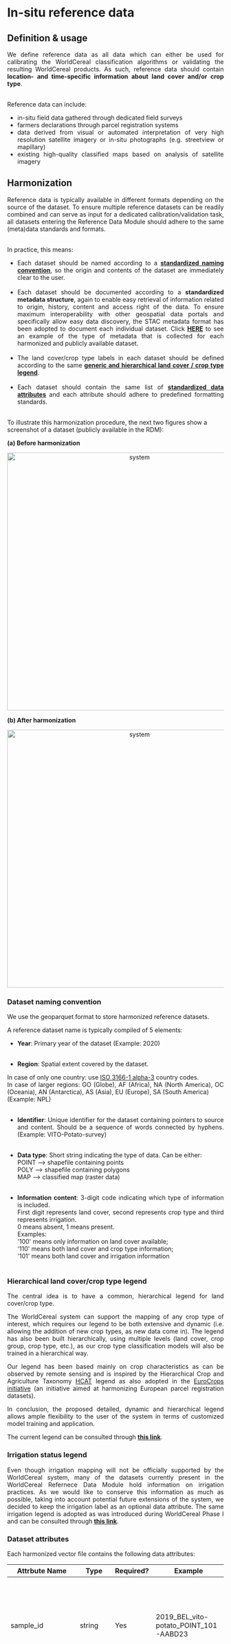 # In-situ reference data

## Definition & usage

<div style="text-align: justify">

We define reference data as all data which can either be used for calibrating the WorldCereal classification algorithms or validating the resulting WorldCereal products. As such, reference data should contain **location- and time-specific information about land cover and/or crop type**.<br><br>

Reference data can include:<br>
- in-situ field data gathered through dedicated field surveys<br>
- farmers declarations through parcel registration systems<br>
- data derived from visual or automated interpretation of very high resolution satellite imagery or in-situ photographs (e.g. streetview or mapillary)<br>
- existing high-quality classified maps based on analysis of satellite imagery<br>

</div>

## Harmonization

<div style="text-align: justify">

Reference data is typically available in different formats depending on the source of the dataset. To ensure multiple reference datasets can be readily combined and can serve as input for a dedicated calibration/validation task, all datasets entering the Reference Data Module should adhere to the same (meta)data standards and formats.<br><br>

In practice, this means:<br>
- Each dataset should be named according to a [**standardized naming convention**](#dataset-naming-convention), so the origin and contents of the dataset are immediately clear to the user.<br><br>
- Each dataset should be documented according to a **standardized metadata structure**, again to enable easy retrieval of information related to origin, history, content and access right of the data. To ensure maximum interoperability with other geospatial data portals and specifically allow easy data discovery, the STAC metadata format has been adopted to document each individual dataset. Click [**HERE**](https://ewoc-rdm-ui.iiasa.ac.at/collections/2018asremelgadopoly111) to see an example of the type of metadata that is collected for each harmonized and publicly available dataset. <br><br>
- The land cover/crop type labels in each dataset should be defined according to the same [**generic and hierarchical land cover / crop type legend**](#hierarchical-land-covercrop-type-legend).<br><br>
- Each dataset should contain the same list of [**standardized data attributes**](#dataset-attributes) and each attribute should adhere to predefined formatting standards.<br><br>

</div>

To illustrate this harmonization procedure, the next two figures show a screenshot of a dataset (publicly available in the RDM):


**(a) Before harmonization**

<p align="center">
<img src="../images/ref_data_harmonization_1.png" alt="system" width="600"/>
</p>


**(b) After harmonization**

<p align="center">
<img src="../images/ref_data_harmonization_2.png" alt="system" width="600"/>
</p>


### Dataset naming convention

<div style="text-align: justify">
We use the geoparquet format to store harmonized reference datasets.

A reference dataset name is typically compiled of 5 elements:<br>

- **Year**: Primary year of the dataset (Example: 2020)<br><br>

- **Region**: Spatial extent covered by the dataset.<br>

In case of only one country: use [ISO 3166-1 alpha-3](https://en.wikipedia.org/wiki/ISO_3166-1_alpha-3) country codes.<br>
In case of larger regions: GO (Globe), AF (Africa), NA (North America), OC (Oceania), AN (Antarctica), AS (Asia), EU (Europe), SA (South America)<br>
(Example: NPL)<br><br>

- **Identifier**: Unique identifier for the dataset containing pointers to source and content. Should be a sequence of words connected by hyphens. (Example: VITO-Potato-survey)<br><br>

- **Data type**: Short string indicating the type of data. Can be either:<br>
POINT --> shapefile containing points<br>
POLY --> shapefile containing polygons<br>
MAP --> classified map (raster data)<br><br>

- **Information content**: 3-digit code indicating which type of information is included.<br>
First digit represents land cover, second represents crop type and third represents irrigation.<br>
0 means absent, 1 means present.<br>
Examples: <br>
'100' means only information on land cover available;<br>
'110' means both land cover and crop type information;<br>
'101' means both land cover and irrigation information<br><br>

</div>

### Hierarchical land cover/crop type legend
<div style="text-align: justify">
The central idea is to have a common, hierarchical legend for land cover/crop type.<br>

The WorldCereal system can support the mapping of any crop type of interest, which requires our legend to be both extensive and dynamic (i.e. allowing the addition of new crop types, as new data come in). The legend has also been built hierarchically, using multiple levels (land cover, crop group, crop type, etc.), as our crop type classification models will also be trained in a hierarchical way.<br>

Our legend has been based mainly on crop characteristics as can be observed by remote sensing and is inspired by the Hierarchical Crop and Agriculture Taxonomy [HCAT](https://www.researchsquare.com/article/rs-3725140/v1) legend as also adopted in the [EuroCrops initiative](https://zenodo.org/records/6868143) (an initiative aimed at harmonizing European parcel registration datasets).<br>

In conclusion, the proposed detailed, dynamic and hierarchical legend allows ample flexibility to the user of the system in terms of customized model training and application.

The current legend can be consulted through [**this link**](https://ewoc-rdm-ui.iiasa.ac.at/details/WorldCereal_crop_legend_ui_v2_20240709.pdf).

</div>

### Irrigation status legend

<div style="text-align: justify">

Even though irrigation mapping will not be officially supported by the  WorldCereal system, many of the datasets currently present in the WorldCereal Refernece Data Module hold information on irrigation practices. As we would like to conserve this information as much as possible, taking into account potential future extensions of the system, we decided to keep the irrigation label as an optional data attribute. The same irrigation legend is adopted as was introduced during WorldCereal Phase I and can be consulted through [**this link**](https://ewoc-rdm-ui.iiasa.ac.at/details/WorldCereal_irrigation_legend_ui_v2_20240709.pdf). 

</div>

### Dataset attributes
<div style="text-align: justify">
Each harmonized vector file contains the following data attributes:<br>

| Attrbute Name | Type | Required? | Example | Description |
| ------------- | --------------- | --------------- | --------------- |--------------- |
| sample_id | string | Yes | 2019_BEL_vito-potato_POINT_101-AABD23 | Unique ID for each individual sample. In order to guarantee ID uniqueness, this ID is typically composed by the name of the dataset, followed by a hyphen and a sample ID. |
| ewoc_code | int64 | Yes | 1111020036 | Land cover and crop type label according to the [hierarchical WorldCereal legend](https://ewoc-rdm-ui.iiasa.ac.at/details/WorldCereal_crop_legend_ui_v2_20240709.pdf). This label is composed of 5 numeric parts, put together in one number.  |
| valid_time | datetime (YYYY-MM-DD) | Yes | 2020-10-01 | A specific date for which the observation is valid. See [this document]((https://ewoc-rdm-ui.iiasa.ac.at/details/WorldCereal_DerivingValidityTime_v1_1.pdf)) for more information. |
| irrigation_status | int32 | Yes | 213 | 3-digit code indicating presence and type of irrigation. See the [irrigation legend](https://ewoc-rdm-ui.iiasa.ac.at/details/WorldCereal_irrigation_legend_ui_v2_20240709.pdf) for more information. |
| extract | int32 | Yes | 3 | In case of very large datasets, it is simply not feasible to use ALL samples for model training/validation, as for each sample the associated input data need to be fetched, which can become quite costly. Therefore, this attribute indicates whether or not for this sample an extraction of model inputs should be done. The higher the value, the more priority this sample has for launching the extractions pipeline. |
| quality_score_lc | int32 | No | 50 | A quality score ranging from 0 to 100 indicating the inherent quality of the sample with respect to its land cover label. See also [Confidence score calculations](https://ewoc-rdm-ui.iiasa.ac.at/details/WorldCereal_ConfidenceScoreCalculations_v1_1.pdf) |
| quality_score_ct | int32 | No | 50 | A quality score ranging from 0 to 100 indicating the inherent quality of the sample with respect to its crop type label. See also [Confidence score calculations](https://ewoc-rdm-ui.iiasa.ac.at/details/WorldCereal_ConfidenceScoreCalculations_v1_1.pdf)  |
| h3_l3_cell | string | No | 823967fffffffff | ID of the h3 cell (used for sub-sampling) at level 3 resolution.  |
| image_time | datetime | No | 2020-10-01 (YYYY-MM-DD) | If dataset generated through interpretation of imagery: timing of the imagery used to identify land cover/crop type label.  |
| number_validations | int | No | 46 | If dataset generated through interpretation of imagery: number of people having reviewed this observation. |
| type_validation | string | No | Expert | If dataset generated through interpretation of imagery: type of validation used to determine land cover/crop type label (either Expert, NonExpert or Both)  |
| agreement | int | No | 5 | If dataset generated through interpretation of imagery: number of people agreeing  |
| disagreement | int | No | 2 | If dataset generated through interpretation of imagery: number of people disagreeing  |
</div>


## Harmonization in practice

<div style="text-align: justify">

To ensure this data standardization, harmonization and documentation is done in the same way for all datasets, a **semi-automated workflow** has been set up to guide the user through this process for each dataset. Learn more about how you can add your data to the RDM and get it harmonized almost entirely automatically through our user dedicated user interface --> [**HERE**](./upload.md).

</div>